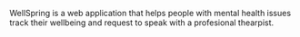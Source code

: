 WellSpring is a web application that helps people with mental health issues track their wellbeing and request to speak with a profesional thearpist.
